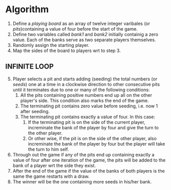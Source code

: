 # Algorithm
1. Define a *playing board* as an array of twelve integer varibales (or *pits*)containing a value of four before the start of the game. 
2. Define two variables called *bank1* and *bank2* initially containig a zero value. Each of the banks serve as two separate players themselves.
3. Randomly assign the starting player.
4. Map the sides of the board to players wrt to step 3.
## INFINITE LOOP
5. Player selects a pit and starts adding (seeding) the total numbers (or *seeds*) one at a time in a clockwise direction to other consecutive pits until it terminates due to one or many of the following conditions:
    1. All the pits containing positive numbers end up all on the other player's side. This condition also marks the end of the game.
    2. The terminating pit contains zero value before seeding, i.e. now 1 after seeding.
    3. The terminating pit contains exactly a value of four. In this case:
        1. If the terminating pit is on the side of the current player, increminate the bank of the player by four and give the turn to the other player.
        2. Or other wise, if the pit is on the side of the other player, also increminate the bank of the player by four but the player will take the turn to him self.
6. Through out the game if any of the pits end up containing exactly a value of four after one iteration of the game, the pits will be added to the bank of a player wrt the side they exist. 
7. After the end of the game if the value of the banks of both players is the same the game restarts with a draw.
8. The winner will be the one containing more seeds in his/her bank.
